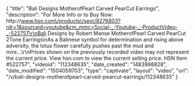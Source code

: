 {
    "title": "Bali Designs MotherofPearl Carved PearCut Earrings",
    "description": "For More Info or to Buy Now: http:\/\/www.hsn.com\/products\/seo\/8276803?rdr=1&sourceid=youtube&cm_mmc=Social-_-Youtube-_-ProductVideo-_-522757\r\nBali Designs by Robert Manse MotherofPearl Carved PearCut 2Tone Earrings\nAs a Balinese symbol for determination and rising above adversity, the lotus flower carefully pushes past the mud and mire...\r\nPrices shown on the previously recorded video may not represent the current price.  View hsn.com to view the current selling price. HSN Item #522757",
    "videoid": "112348635",
    "date_created": "1483998828",
    "date_modified": "1504059703",
    "type": "captivate",
    "layout": "video",
    "url": "\/v\/bali-designs-motherofpearl-carved-pearcut-earrings\/112348635"
}